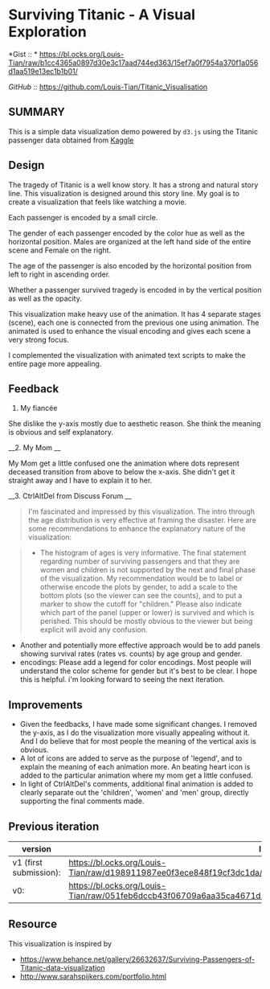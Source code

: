# Surviving Titanic - A Visual Exploration

*Gist :: *  https://bl.ocks.org/Louis-Tian/raw/b1cc4365a0897d30e3c17aad744ed363/15ef7a0f7954a370f1a056d1aa519e13ec1b1b01/


*GitHub ::* https://github.com/Louis-Tian/Titanic_Visualisation

## SUMMARY
This is a simple data visualization demo powered by `d3.js` using the Titanic passenger data obtained
from [Kaggle](https://www.kaggle.com/c/titanic)


## Design
The tragedy of Titanic is a well know story. It has a strong and natural story line. This visualization is
designed around this story line. My goal is to create a visualization that feels like watching a movie.

Each passenger is encoded by a small circle.

The gender of each passenger encoded by the color hue as well as the horizontal position. Males are
organized at the left hand side of the entire scene and Female on the right.    

The age of the passenger is also encoded by the horizontal position from left to right in ascending order.

Whether a passenger survived tragedy is encoded in by the vertical position as well as the opacity.

This visualization make heavy use of the animation. It has 4 separate stages (scene),
each one is connected from the previous one using animation. The animated is used to enhance the
visual encoding and gives each scene a very strong focus.

I complemented the visualization with animated text scripts to make the entire page more appealing.

## Feedback
1. My fiancée

She dislike the y-axis mostly due to aesthetic reason. She think the meaning is obvious and self explanatory.

__2. My Mom __

My Mom get a little confused one the animation where dots represent deceased transition from above to below the x-axis. She didn't get it straight away and I have to explain it to her.

__3. CtrlAltDel from Discuss Forum __

> I'm fascinated and impressed by this visualization. The intro through the age distribution is very effective at framing the disaster. Here are some recommendations to enhance the explanatory nature of the visualization:

> * The histogram of ages is very informative. The final statement regarding number of surviving passengers and that they are women and children is not supported by the next and final phase of the visualization. My recommendation would be to label or otherwise encode the plots by gender, to add a scale to the bottom plots (so the viewer can see the counts), and to put a marker to show the cutoff for "children." Please also indicate which part of the panel (upper or lower) is survived and which is perished. This should be mostly obvious to the viewer but being explicit will avoid any confusion.
* Another and potentially more effective approach would be to add panels showing survival rates (rates vs. counts) by age group and gender.
* encodings: Please add a legend for color encodings. Most people will understand the color scheme for gender but it's best to be clear.
I hope this is helpful. i'm looking forward to seeing the next iteration.

## Improvements
* Given the feedbacks, I have made some significant changes. I removed the y-axis, as I do the visualization more visually appealing without it. And I do believe that for most people the meaning of the vertical axis is obvious.
* A lot of icons are added to serve as the purpose of 'legend', and to explain the meaning of each animation more. An beating heart icon is added to the particular animation where my mom get a little confused.
* In light of CtrlAltDel's comments, additional final animation is added to clearly separate out the 'children', 'women' and 'men' group, directly supporting the final comments made.

## Previous iteration
|version| link|
|-|-|
|v1 (first submission): | https://bl.ocks.org/Louis-Tian/raw/d198911987ee0f3ece848f19cf3dc1da/7a14c95fa29a0529d35407399a18acf3abb54f48 |
| v0: | https://bl.ocks.org/Louis-Tian/raw/051feb6dccb43f06709a6aa35ca4671d/b0e99572e6370d0e800d488beac7ba2563fbb75c|

## Resource
This visualization is inspired by
* https://www.behance.net/gallery/26632637/Surviving-Passengers-of-Titanic-data-visualization
* http://www.sarahspijkers.com/portfolio.html
